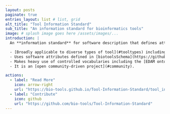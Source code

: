 ```yaml
---
layout: posts
paginate: true
entries_layout: list # list, grid
alt_title: "Tool Information Standard"
sub_title: "An information standard for bioinformatics tools"
image: # splash image goes here /assets/images/...
introduction: |
  An **information standard** for software description that defines attributes that must be defined within a 5-tier scale of description completeness and quality.  It is based on [biotoolsSchema](https://github.com/bio-tools/biotoolsschema) and the [EDAM ontology](https://github.com/edamontology/edamontology). The standard is being adopted by [bio.tools](https://bio.tools) - the ELIXIR Tools and Data Services Registry.

  - [Broadly applicable to diverse types of tool](#tooltypes) including application software, workflows and APIs. 
  - Uses software attributes defined in [biotoolsSchema](https://github.com/bio-tools/biotoolsschema).
  - Makes heavy use of controlled vocabularies including the [EDAM ontology](https://github.com/edamontology/edamontology) for types of data, data formats, operations and common topics.
  - It is an [open community-driven project](#community).

actions:
  - label: "Read More"
    icon: arrow-right
    url: "https://bio-tools.github.io/Tool-Information-Standard/tool_information_standard.html"
  - label: "Contribute"
    icon: github
    url: "https://github.com/bio-tools/Tool-Information-Standard"
---
```

